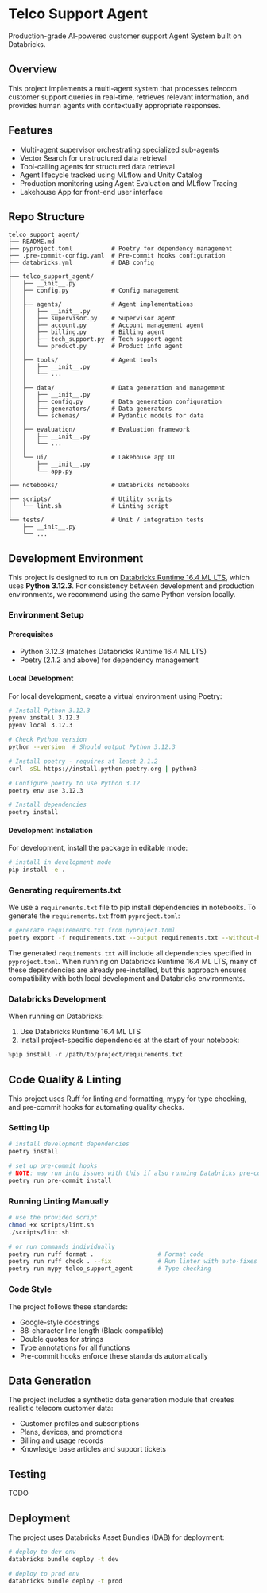 # Telco Support Agent

Production-grade AI-powered customer support Agent System built on Databricks.

## Overview

This project implements a multi-agent system that processes telecom customer support queries in real-time, retrieves relevant information, and provides human agents with contextually appropriate responses.

## Features

- Multi-agent supervisor orchestrating specialized sub-agents
- Vector Search for unstructured data retrieval
- Tool-calling agents for structured data retrieval
- Agent lifecycle tracked using MLflow and Unity Catalog
- Production monitoring using Agent Evaluation and MLflow Tracing
- Lakehouse App for front-end user interface

## Repo Structure

```
telco_support_agent/
├── README.md
├── pyproject.toml           # Poetry for dependency management 
├── .pre-commit-config.yaml  # Pre-commit hooks configuration
├── databricks.yml           # DAB config
│
├── telco_support_agent/    
│   ├── __init__.py
│   ├── config.py            # Config management
│   │
│   ├── agents/              # Agent implementations
│   │   ├── __init__.py
│   │   ├── supervisor.py    # Supervisor agent
│   │   ├── account.py       # Account management agent
│   │   ├── billing.py       # Billing agent
│   │   ├── tech_support.py  # Tech support agent
│   │   └── product.py       # Product info agent
│   │
│   ├── tools/               # Agent tools
│   │   ├── __init__.py
│   │   └── ...
│   │
│   ├── data/                # Data generation and management
│   │   ├── __init__.py
│   │   ├── config.py        # Data generation configuration
│   │   ├── generators/      # Data generators
│   │   └── schemas/         # Pydantic models for data
│   │
│   ├── evaluation/          # Evaluation framework
│   │   ├── __init__.py
│   │   └── ...
│   │
│   └── ui/                  # Lakehouse app UI
│       ├── __init__.py
│       └── app.py
│
├── notebooks/               # Databricks notebooks
│
├── scripts/                 # Utility scripts
│   └── lint.sh              # Linting script
│
└── tests/                   # Unit / integration tests
    ├── __init__.py
    └── ...
```

## Development Environment

This project is designed to run on [Databricks Runtime 16.4 ML LTS](https://docs.databricks.com/aws/en/release-notes/runtime/16.4lts-ml), which uses **Python 3.12.3**. For consistency between development and production environments, we recommend using the same Python version locally.

### Environment Setup

#### Prerequisites
- Python 3.12.3 (matches Databricks Runtime 16.4 ML LTS)
- Poetry (2.1.2 and above) for dependency management

#### Local Development

For local development, create a virtual environment using Poetry:

```bash
# Install Python 3.12.3
pyenv install 3.12.3
pyenv local 3.12.3

# Check Python version
python --version  # Should output Python 3.12.3

# Install poetry - requires at least 2.1.2
curl -sSL https://install.python-poetry.org | python3 -

# Configure poetry to use Python 3.12
poetry env use 3.12.3

# Install dependencies
poetry install
```

#### Development Installation

For development, install the package in editable mode:

```bash
# install in development mode
pip install -e .
```

### Generating requirements.txt

We use a `requirements.txt` file to pip install dependencies in notebooks. To generate the `requirements.txt` from `pyproject.toml`:

```bash
# generate requirements.txt from pyproject.toml
poetry export -f requirements.txt --output requirements.txt --without-hashes
```

The generated `requirements.txt` will include all dependencies specified in `pyproject.toml`. When running on Databricks Runtime 16.4 ML LTS, many of these dependencies are already pre-installed, but this approach ensures compatibility with both local development and Databricks environments.

### Databricks Development

When running on Databricks:

1. Use Databricks Runtime 16.4 ML LTS
2. Install project-specific dependencies at the start of your notebook:

```python
%pip install -r /path/to/project/requirements.txt
```

## Code Quality & Linting

This project uses Ruff for linting and formatting, mypy for type checking, and pre-commit hooks for automating quality checks.

### Setting Up

```bash
# install development dependencies
poetry install

# set up pre-commit hooks
# NOTE: may run into issues with this if also running Databricks pre-commit git hooks
poetry run pre-commit install
```

### Running Linting Manually

```bash
# use the provided script
chmod +x scripts/lint.sh
./scripts/lint.sh

# or run commands individually
poetry run ruff format .                  # Format code
poetry run ruff check . --fix             # Run linter with auto-fixes
poetry run mypy telco_support_agent       # Type checking
```

### Code Style

The project follows these standards:
- Google-style docstrings
- 88-character line length (Black-compatible)
- Double quotes for strings
- Type annotations for all functions
- Pre-commit hooks enforce these standards automatically

## Data Generation

The project includes a synthetic data generation module that creates realistic telecom customer data:

- Customer profiles and subscriptions
- Plans, devices, and promotions
- Billing and usage records
- Knowledge base articles and support tickets

## Testing

TODO

## Deployment

The project uses Databricks Asset Bundles (DAB) for deployment:

```bash
# deploy to dev env
databricks bundle deploy -t dev

# deploy to prod env
databricks bundle deploy -t prod
```
